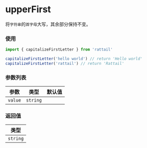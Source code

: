 # upperFirst

将`字符串`的`首字母`大写，其余部分保持不变。

### 使用

```ts
import { capitalizeFirstLetter } from 'rattail'

capitalizeFirstLetter('hello world') // return 'Hello world'
capitalizeFirstLetter('rattail') // return 'Rattail'
```

### 参数列表

| 参数    |   类型   | 默认值 |
| ------- | :------: | -----: |
| `value` | `string` |        |

### 返回值

|   类型   |
| :------: |
| `string` |
